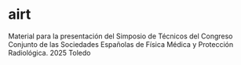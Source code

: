 # airt
Material para la presentación del Simposio de Técnicos del Congreso Conjunto de las Sociedades Españolas de Física Médica y Protección Radiológica. 2025 Toledo
